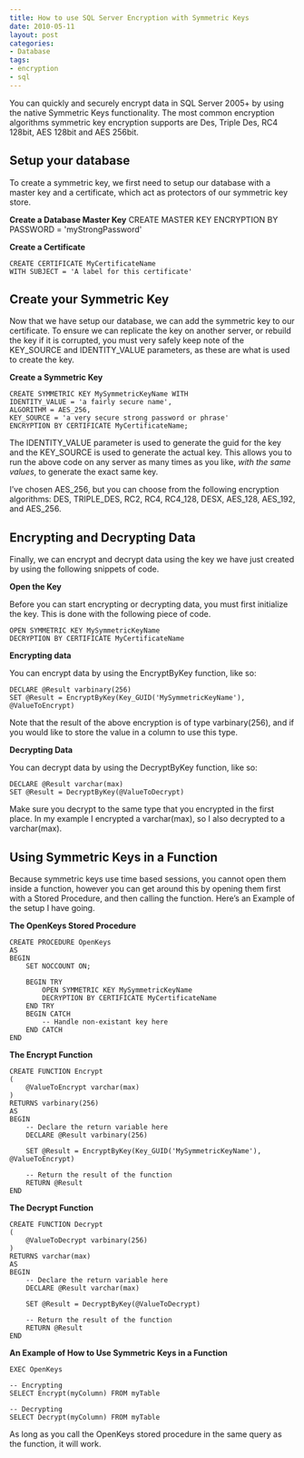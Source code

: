 ```yaml
---
title: How to use SQL Server Encryption with Symmetric Keys
date: 2010-05-11
layout: post
categories:
- Database
tags:
- encryption
- sql
---
```


You can quickly and securely encrypt data in SQL Server 2005+ by using the native Symmetric Keys functionality. The most common encryption algorithms symmetric key encryption supports are Des, Triple Des, RC4 128bit, AES 128bit and AES 256bit.

## Setup your database

To create a symmetric key, we first need to setup our database with a master key and a certificate, which act as protectors of our symmetric key store.

**Create a Database Master Key**
    CREATE MASTER KEY ENCRYPTION BY PASSWORD = 'myStrongPassword'

**Create a Certificate**

    CREATE CERTIFICATE MyCertificateName
    WITH SUBJECT = 'A label for this certificate'

## Create your Symmetric Key

Now that we have setup our database, we can add the symmetric key to our certificate. To ensure we can replicate the key on another server, or rebuild the key if it is corrupted, you must very safely keep note of the KEY_SOURCE and IDENTITY_VALUE parameters, as these are what is used to create the key.

**Create a Symmetric Key**

    CREATE SYMMETRIC KEY MySymmetricKeyName WITH
    IDENTITY_VALUE = 'a fairly secure name',
    ALGORITHM = AES_256,
    KEY_SOURCE = 'a very secure strong password or phrase'
    ENCRYPTION BY CERTIFICATE MyCertificateName;

The IDENTITY_VALUE parameter is used to generate the guid for the key and the KEY_SOURCE is used to generate the actual key. This allows you to run the above code on any server as many times as you like, _with the same values_, to generate the exact same key.

I’ve chosen AES_256, but you can choose from the following encryption algorithms: DES, TRIPLE_DES, RC2, RC4, RC4_128, DESX, AES_128, AES_192, and AES_256.

## Encrypting and Decrypting Data

Finally, we can encrypt and decrypt data using the key we have just created by using the following snippets of code.

**Open the Key**

Before you can start encrypting or decrypting data, you must first initialize the key. This is done with the following piece of code.

    OPEN SYMMETRIC KEY MySymmetricKeyName
    DECRYPTION BY CERTIFICATE MyCertificateName

**Encrypting data**

You can encrypt data by using the EncryptByKey function, like so:

    DECLARE @Result varbinary(256) 
    SET @Result = EncryptByKey(Key_GUID('MySymmetricKeyName'), @ValueToEncrypt)

Note that the result of the above encryption is of type varbinary(256), and if you would like to store the value in a column to use this type.

**Decrypting Data**

You can decrypt data by using the DecryptByKey function, like so:

    DECLARE @Result varchar(max)
    SET @Result = DecryptByKey(@ValueToDecrypt)

Make sure you decrypt to the same type that you encrypted in the first place. In my example I encrypted a varchar(max), so I also decrypted to a varchar(max).

## Using Symmetric Keys in a Function

Because symmetric keys use time based sessions, you cannot open them inside a function, however you can get around this by opening them first with a Stored Procedure, and then calling the function. Here’s an Example of the setup I have going.

**The OpenKeys Stored Procedure**

    CREATE PROCEDURE OpenKeys
    AS
    BEGIN
        SET NOCCOUNT ON;

        BEGIN TRY
            OPEN SYMMETRIC KEY MySymmetricKeyName
            DECRYPTION BY CERTIFICATE MyCertificateName
        END TRY
        BEGIN CATCH
            -- Handle non-existant key here
        END CATCH
    END

**The Encrypt Function**

    CREATE FUNCTION Encrypt
    (
        @ValueToEncrypt varchar(max)
    )
    RETURNS varbinary(256)
    AS
    BEGIN
        -- Declare the return variable here
        DECLARE @Result varbinary(256)

        SET @Result = EncryptByKey(Key_GUID('MySymmetricKeyName'), @ValueToEncrypt)

        -- Return the result of the function
        RETURN @Result
    END

**The Decrypt Function**

    CREATE FUNCTION Decrypt
    (
        @ValueToDecrypt varbinary(256)
    )
    RETURNS varchar(max)
    AS
    BEGIN
        -- Declare the return variable here
        DECLARE @Result varchar(max)

        SET @Result = DecryptByKey(@ValueToDecrypt)

        -- Return the result of the function
        RETURN @Result
    END

**An Example of How to Use Symmetric Keys in a Function**

    EXEC OpenKeys
    
    -- Encrypting
    SELECT Encrypt(myColumn) FROM myTable

    -- Decrypting
    SELECT Decrypt(myColumn) FROM myTable

As long as you call the OpenKeys stored procedure in the same query as the function, it will work.